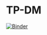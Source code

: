 # TP-DM
[![Binder](https://mybinder.org/badge_logo.svg)](https://mybinder.org/v2/gh/nadabsn/TP-DM/HEAD)
